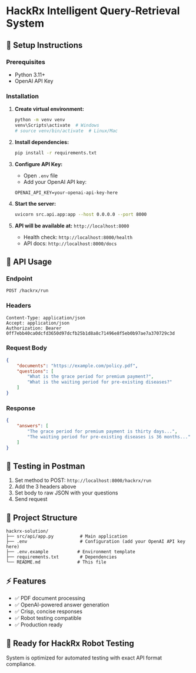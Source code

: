 # HackRx Intelligent Query-Retrieval System

## 🚀 Setup Instructions

### Prerequisites
- Python 3.11+
- OpenAI API Key

### Installation

1. **Create virtual environment:**
   ```bash
   python -m venv venv
   venv\Scripts\activate  # Windows
   # source venv/bin/activate  # Linux/Mac
   ```

2. **Install dependencies:**
   ```bash
   pip install -r requirements.txt
   ```

3. **Configure API Key:**
   - Open `.env` file
   - Add your OpenAI API key:
   ```
   OPENAI_API_KEY=your-openai-api-key-here
   ```

4. **Start the server:**
   ```bash
   uvicorn src.api.app:app --host 0.0.0.0 --port 8000
   ```

5. **API will be available at:** `http://localhost:8000`
   - Health check: `http://localhost:8000/health`
   - API docs: `http://localhost:8000/docs`

## 🤖 API Usage

### Endpoint
```
POST /hackrx/run
```

### Headers
```
Content-Type: application/json
Accept: application/json
Authorization: Bearer 0ff7ebb40ca0dcfd3650d97dcfb25b1d8a8c71496e8f5eb0b97ae7a370729c3d
```

### Request Body
```json
{
    "documents": "https://example.com/policy.pdf",
    "questions": [
        "What is the grace period for premium payment?",
        "What is the waiting period for pre-existing diseases?"
    ]
}
```

### Response
```json
{
    "answers": [
        "The grace period for premium payment is thirty days...",
        "The waiting period for pre-existing diseases is 36 months..."
    ]
}
```

## 🧪 Testing in Postman
1. Set method to POST: `http://localhost:8000/hackrx/run`
2. Add the 3 headers above
3. Set body to raw JSON with your questions
4. Send request

## 📁 Project Structure

```
hackrx-solution/
├── src/api/app.py          # Main application
├── .env                    # Configuration (add your OpenAI API key here)
├── .env.example           # Environment template
├── requirements.txt        # Dependencies
└── README.md              # This file
```

## ⚡ Features

- ✅ PDF document processing
- ✅ OpenAI-powered answer generation
- ✅ Crisp, concise responses
- ✅ Robot testing compatible
- ✅ Production ready

## 🎯 Ready for HackRx Robot Testing

System is optimized for automated testing with exact API format compliance.